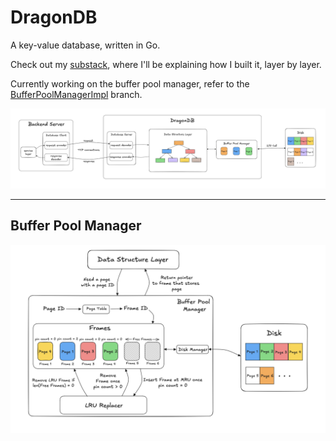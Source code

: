 # DragonDB
A key-value database, written in Go.

Check out my [substack](https://adarshkmt.substack.com/s/building-a-database), where I'll be explaining how I built it, layer by layer.

Currently working on the buffer pool manager, refer to the [BufferPoolManagerImpl](https://github.com/Adarsh-Kmt/DragonDB/tree/BufferPoolManagerImpl) branch.

<p align="center">
  <img src="assets/DragonDB Architecture v2.png" alt="Architecture Diagram" width="1000"/>
</p>

--- 
## Buffer Pool Manager
<p align="center">
  <img src="assets/Buffer Pool Manager v2.png" alt="Architecture Diagram" width="1000"/>
</p>


